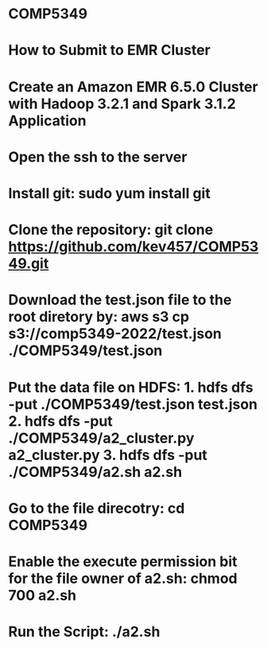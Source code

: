 # COMP5349
# How to Submit to EMR Cluster
# Create an Amazon EMR 6.5.0 Cluster with Hadoop 3.2.1 and Spark 3.1.2 Application
# Open the ssh to the server
# Install git: sudo yum install git
# Clone the repository: git clone https://github.com/kev457/COMP5349.git 
# Download the test.json file to the root diretory by: aws s3 cp s3://comp5349-2022/test.json ./COMP5349/test.json
# Put the data file on HDFS: 1. hdfs dfs -put ./COMP5349/test.json test.json 2. hdfs dfs -put ./COMP5349/a2_cluster.py a2_cluster.py 3. hdfs dfs -put ./COMP5349/a2.sh a2.sh
# Go to the file direcotry: cd COMP5349
# Enable the execute permission bit for the file owner of a2.sh: chmod 700 a2.sh
# Run the Script: ./a2.sh
